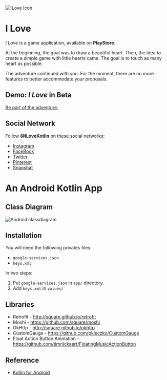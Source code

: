 ![ILove Icon][]

# I Love
_I Love_ is a game application, available on __PlayStore__.

At the beginning, the goal was to draw a beautiful heart.
Then, the idea to create a simple game with little hearts came. The goal is to touch as many heart as possible.

The adventure continued with you.
For the moment, there are no more features to better accommodate your proposals.


## Demo: _I Love_ in Beta
[Be part of the adventure.](https://www.chillcoding.com/app/ilove/)

## Social Network

Follow __@ILoveKotlin__ on these social networks:
+ [Instagram](https://www.instagram.com/ilovekotlin/)
+ [FaceBook](https://www.facebook.com/ilovekotlin/)
+ [Twitter](https://twitter.com/ILovekotlin/)
+ [Pinterest](https://www.pinterest.fr/ilovekotlin/)
+ [Snapshat](https://www.snapchat.com/add/ilovekotlin)

# An Android Kotlin App

## Class Diagram
![Android classdiagram][]

## Installation

You will need the following privates files:
 * `google-services.json`
 * `keys.xml`

In two steps:
1. Put `google-services.json` in `app/` directory.
2. Add `keys.xml` in `values/`

## Libraries

* Retrofit - http://square.github.io/retrofit
* Moshi - https://github.com/square/moshi
* OkHttp - http://square.github.io/okhttp
* CustomGauge - https://github.com/pkleczko/CustomGauge
* Float Action Button Animation - https://github.com/timrijckaert/FloatingMusicActionButton

## Reference

* [Kotlin for Android](https://gitlab.com/chillcoding-at-the-beach/kotlin-for-android)

[Android classdiagram]:
https://raw.githubusercontent.com/chillcoding-at-the-beach/my-cute-heart/master/assets/myCuteHeartClassDiagram.png
[ILove Icon]:
https://raw.githubusercontent.com/chillcoding-at-the-beach/my-cute-heart/master/assets/ic_launcher-web.png
